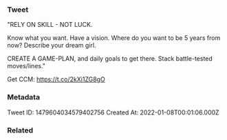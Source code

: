 ### Tweet
"RELY ON SKILL - NOT LUCK.

Know what you want. Have a vision. Where do you want to be 5 years from now? Describe your dream girl.

CREATE A GAME-PLAN, and daily goals to get there. Stack battle-tested moves/lines."

Get CCM: https://t.co/2kXi1ZG8gO

### Metadata
Tweet ID: 1479604034579402756
Created At: 2022-01-08T00:01:06.000Z

### Related

